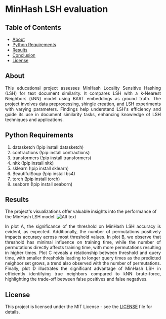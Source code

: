 # MinHash LSH evaluation

## Table of Contents

+ [About](#about)
+ [Python Requirements](#pyinstalling)
+ [Results](#res)
+ [Conclusion](#conc)
+ [License](#license)

## About <a name = "about"></a>

<p align="justify">This educational project assesses MinHash Locality Sensitive Hashing (LSH) for text document similarity. It compares LSH with a k-Nearest Neighbors (kNN) model using BART embeddings as ground truth. The project involves data preprocessing, shingle creation, and LSH experiments with varying parameters. Findings help understand LSH's efficiency and guide its use in document similarity tasks, enhancing knowledge of LSH techniques and applications.</p>

## Python Requirements <a name = "pyinstalling"></a>
1. datasketch (!pip install datasketch)
2. contractions (!pip install contractions)
3. transformers (!pip install transformers)
4. nltk (!pip install nltk)
5. sklearn (!pip install sklearn)
6. BeautifulSoup (!pip install bs4)
7. torch (!pip install torch)
8. seaborn (!pip install seaborn)

## Results <a name = "res"></a>

The project's visualizations offer valuable insights into the performance of the MinHash LSH model.
![Alt text](https://imageupload.io/NVaeqIZjpC7uuX8 "Evaluation Plots")
<p align="justify">In plot A, the significance of the threshold on MinHash LSH accuracy is evident, as expected. Additionally, the number of permutations positively impacts accuracy across most threshold values. In plot B, we observe that threshold has minimal influence on training time, while the number of permutations directly affects training time, with more permutations resulting in higher times. Plot C reveals a relationship between threshold and query time, with smaller thresholds leading to longer query times as the predicted neighbor set grows, a trend also observed with the number of permutations. Finally, plot D illustrates the significant advantage of MinHash LSH in efficiently identifying true neighbors compared to kNN brute-force, highlighting the trade-off between false positives and false negatives.</p>

## License <a name = "license"></a>
This project is licensed under the MIT License - see the [LICENSE](LICENSE) file for details.
